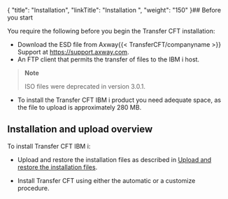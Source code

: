 {
    "title": "Installation",
    "linkTitle": "Installation ",
    "weight": "150"
}## Before you start

You require the following before you begin the Transfer CFT installation:

- Download the ESD file from Axway{{< TransferCFT/companyname >}} Support at <a href="https://support.axway.com/" class="hyperlink">https://support.axway.com</a>.
- An FTP client that permits the transfer of files to the IBM i host.

> **Note**
>
> ISO files were deprecated in version 3.0.1.

- To install the Transfer CFT IBM i product you need adequate space, as the file to upload is approximately 280 MB.

## Installation and upload overview

To install Transfer CFT IBM i:

- Upload and restore the installation files as described in <a href="upload_ibm_i" class="MCXref xref">Upload and restore the installation files</a>.

<!-- -->

- Install Transfer CFT using either the automatic or a customize procedure.
